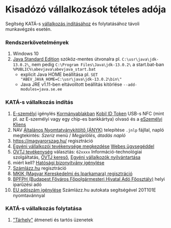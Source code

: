 # Kisadózó vállalkozások tételes adója

Segítség KATÁ-s [vállalkozás indításához](https://www.nyilvantarto.hu/hu/evig_megkezdes)
és folytatásához távoli munkavégzés esetén.

### Rendszerkövetelmények

1. Windows 10
1. [Java Standard Edition](https://www.oracle.com/java/technologies/javase-downloads.html)
   szóköz-mentes útvonalra pl. `C:\usr\java\jdk-13.0.2\`, nem pedig `C:\Program Files\Java\jdk-13.0.2\`
   a start.bat-ban `%PUBLIC%\abevjava\abevjava_start.bat`
   - explicit Java HOME beállítása pl. `SET "ABEV_JAVA_HOME=C:\usr\java\jdk-13.0.2\bin\"`
   - Java JRE v1.11-ben eltávolított beállítás kitörlése `--add-modules=java.se.ee`

### KATÁ-s vállalkozás indítás

1. [E-személyi](https://eszemelyi.hu/) igénylés [Kormányablakban](https://kormanyablak.hu/hu/kormanyablakok)
   [Kobil ID Token](https://nfcshop.hu/termek/kobil-id-token-eszemelyi-olvaso/)
   USB-s NFC (mint pl. az E-személyi vagy egy chip-es bankkártya) olvasó
   és a [eSzemélyi Kliens](https://eszemelyi.hu/letoltesek)
1. NAV [Általános Nyomtatványkitöltő (ÁNYK)](https://www.nav.gov.hu/nav/letoltesek/nyomtatvanykitolto_programok/nyomtatvany_apeh/keretprogramok/abevjava_install.html)
   telepítése `.jnlp` fájllal,
   napló megtekintés: _Szeriz_ menü / _Megjelölés, átadás napló_
1. https://magyarorszag.hu/ regisztráció
1. [Egyéni vállalkozói tevékenysége megkezdése](https://www.nyilvantarto.hu/ugyseged/EgyeniVallalkozassalKapcsolatosUgyInditasa.xhtml)
   [Webes ügysegéddel](https://www.nyilvantarto.hu/ugyseged/)
1. [ÖVTJ tevékenység](https://www.ksh.hu/ovtj_menu) választás:
   `62xxxx` Információ-technológiai szolgáltatás,
   [ÖVTJ kereső](https://www.ksh.hu/ovtj_kereso),
   [Egyéni vállalkozók nyilvántartása](https://www.nyilvantarto.hu/evny-lekerdezo/)
1. miért kell? [Hatósági bizonyítvány igénylése](https://www.nyilvantarto.hu/ugyseged/EgyeniVallalkozasKerelemInditasa.xhtml)
1. [Számlázz.hu](https://www.szamlazz.hu/szamla/regisztracio) regisztráció
1. [MKIK (Magyar Kereskedelmi és Iparkamara) regisztráció](https://mkik.hu/gazdalkodo-szervezetek-regisztracioja)
1. [BPFPH (Budapest Főváros Főpolgármesteri Hivatal Adó Főosztály)](https://ssl.budapest.hu/web_hair/fszla.do)
   helyi iparűzési adó
1. [EU adószám igénylése](https://supportkata.riport.co.hu/hc/hu/articles/360019947131-EU-ad%C3%B3sz%C3%A1m-ig%C3%A9nyl%C3%A9se-autokat%C3%A1ban)
   Számlázz.hu autokata segítségével 20T101E nyomtavánnyal

### KATÁ-s vállalkozás folytatása

1. ["Tárhely"](https://tarhely.gov.hu/) átmeneti és tartós üzenetek
